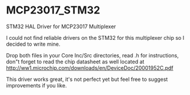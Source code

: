 # MCP23017_STM32
STM32 HAL Driver for MCP23017 Multiplexer

I could not find  reliable drivers on the STM32 for this multiplexer chip so I decided to write mine.

Drop both files in your Core Inc/Src directories, read .h for instructions, don"t forget to read the chip datasheet as well located at 
http://ww1.microchip.com/downloads/en/DeviceDoc/20001952C.pdf

This driver works great, it's not perfect yet but feel free to suggest improvements if you like.
